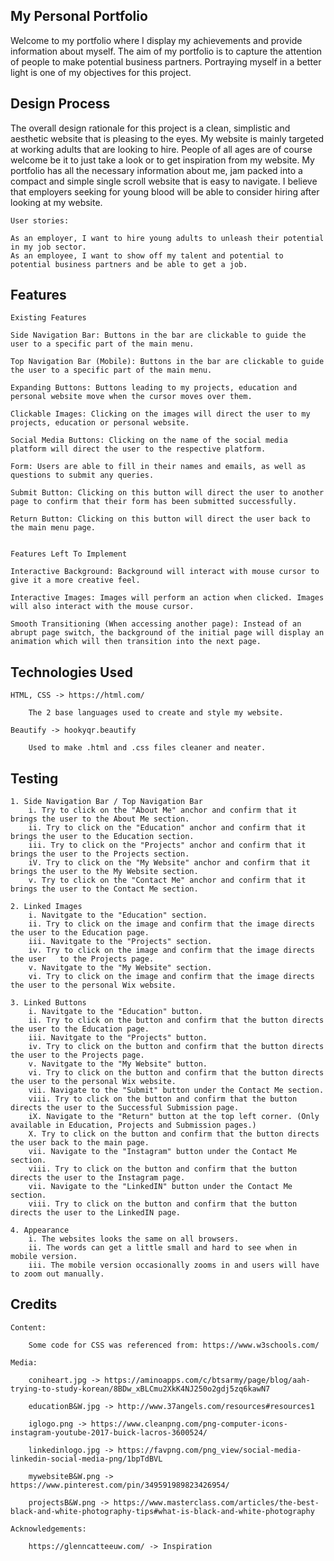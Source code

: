 ## My Personal Portfolio

Welcome to my portfolio where I display my achievements and provide information about myself. 
The aim of my portfolio is to capture the attention of people to make potential business partners.
Portraying myself in a better light is one of my objectives for this project.


## Design Process

The overall design rationale for this project is a clean, simplistic and aesthetic website that is
pleasing to the eyes. My website is mainly targeted at working adults that are looking to hire. 
People of all ages are of course welcome be it to just take a look or to get inspiration from my
website. My portfolio has all the necessary information about me, jam packed into a compact and simple
single scroll website that is easy to navigate. I believe that employers seeking for young blood will
be able to consider hiring after looking at my website.

    User stories:

    As an employer, I want to hire young adults to unleash their potential in my job sector.
    As an employee, I want to show off my talent and potential to potential business partners and be able to get a job.

## Features

    Existing Features

    Side Navigation Bar: Buttons in the bar are clickable to guide the user to a specific part of the main menu.

    Top Navigation Bar (Mobile): Buttons in the bar are clickable to guide the user to a specific part of the main menu.

    Expanding Buttons: Buttons leading to my projects, education and personal website move when the cursor moves over them.

    Clickable Images: Clicking on the images will direct the user to my projects, education or personal website.

    Social Media Buttons: Clicking on the name of the social media platform will direct the user to the respective platform.

    Form: Users are able to fill in their names and emails, as well as questions to submit any queries.

    Submit Button: Clicking on this button will direct the user to another page to confirm that their form has been submitted successfully.

    Return Button: Clicking on this button will direct the user back to the main menu page.

    
    Features Left To Implement

    Interactive Background: Background will interact with mouse cursor to give it a more creative feel.

    Interactive Images: Images will perform an action when clicked. Images will also interact with the mouse cursor.

    Smooth Transitioning (When accessing another page): Instead of an abrupt page switch, the background of the initial page will display an animation which will then transition into the next page.


## Technologies Used

    HTML, CSS -> https://html.com/

        The 2 base languages used to create and style my website.

    Beautify -> hookyqr.beautify

        Used to make .html and .css files cleaner and neater.

    

## Testing

    1. Side Navigation Bar / Top Navigation Bar
        i. Try to click on the "About Me" anchor and confirm that it brings the user to the About Me section.
        ii. Try to click on the "Education" anchor and confirm that it brings the user to the Education section.
        iii. Try to click on the "Projects" anchor and confirm that it brings the user to the Projects section.
        iV. Try to click on the "My Website" anchor and confirm that it brings the user to the My Website section.
        v. Try to click on the "Contact Me" anchor and confirm that it brings the user to the Contact Me section.

    2. Linked Images
        i. Navitgate to the "Education" section.
        ii. Try to click on the image and confirm that the image directs the user to the Education page.
        iii. Navitgate to the "Projects" section.
        iv. Try to click on the image and confirm that the image directs the user   to the Projects page.
        v. Navitgate to the "My Website" section.
        vi. Try to click on the image and confirm that the image directs the user to the personal Wix website.

    3. Linked Buttons
        i. Navitgate to the "Education" button.
        ii. Try to click on the button and confirm that the button directs the user to the Education page.
        iii. Navitgate to the "Projects" button.
        iv. Try to click on the button and confirm that the button directs the user to the Projects page.
        v. Navitgate to the "My Website" button.
        vi. Try to click on the button and confirm that the button directs the user to the personal Wix website.
        vii. Navigate to the "Submit" button under the Contact Me section.
        viii. Try to click on the button and confirm that the button directs the user to the Successful Submission page.
        iX. Navigate to the "Return" button at the top left corner. (Only available in Education, Projects and Submission pages.)
        X. Try to click on the button and confirm that the button directs the user back to the main page.
        vii. Navigate to the "Instagram" button under the Contact Me section.
        viii. Try to click on the button and confirm that the button directs the user to the Instagram page.
        vii. Navigate to the "LinkedIN" button under the Contact Me section.
        viii. Try to click on the button and confirm that the button directs the user to the LinkedIN page.

    4. Appearance
        i. The websites looks the same on all browsers.
        ii. The words can get a little small and hard to see when in mobile version.
        iii. The mobile version occasionally zooms in and users will have to zoom out manually.


## Credits


    Content:

        Some code for CSS was referenced from: https://www.w3schools.com/

    Media:

        coniheart.jpg -> https://aminoapps.com/c/btsarmy/page/blog/aah-trying-to-study-korean/8BDw_xBLCmu2XkK4NJ250o2gdj5zq6kawN7

        educationB&W.jpg -> http://www.37angels.com/resources#resources1
        
        iglogo.png -> https://www.cleanpng.com/png-computer-icons-instagram-youtube-2017-buick-lacros-3600524/

        linkedinlogo.jpg -> https://favpng.com/png_view/social-media-linkedin-social-media-png/1bpTdBVL

        mywebsiteB&W.png -> https://www.pinterest.com/pin/349591989823426954/

        projectsB&W.png -> https://www.masterclass.com/articles/the-best-black-and-white-photography-tips#what-is-black-and-white-photography

    Acknowledgements:

        https://glenncatteeuw.com/ -> Inspiration
